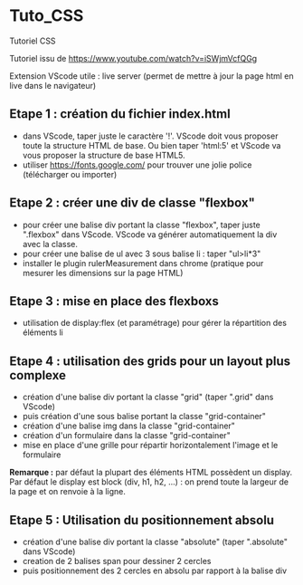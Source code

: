 # Tuto_CSS
Tutoriel CSS

Tutoriel issu de https://www.youtube.com/watch?v=iSWjmVcfQGg

Extension VScode utile : live server (permet de mettre à jour la page html en live dans le navigateur)

## Etape 1 : création du fichier index.html
- dans VScode, taper juste le caractère '!'. VScode doit vous proposer toute la structure HTML de base. Ou bien taper 'html:5' et VScode va vous proposer la structure de base HTML5.
- utiliser https://fonts.google.com/ pour trouver une jolie police (télécharger ou importer)

## Etape 2 : créer une div de classe "flexbox"
- pour créer une balise div portant la classe "flexbox", taper juste ".flexbox" dans VScode. VScode va générer automatiquement la div avec la classe.
- pour créer une balise de ul avec 3 sous balise li : taper "ul>li*3"
- installer le plugin rulerMeasurement dans chrome (pratique pour mesurer les dimensions sur la page HTML)

## Etape 3 : mise en place des flexboxs
- utilisation de display:flex (et paramétrage) pour gérer la répartition des éléments li

## Etape 4 : utilisation des grids pour un layout plus complexe
- création d'une balise div portant la classe "grid" (taper ".grid" dans VScode)
- puis création d'une sous balise portant la classe "grid-container"
- création d'une balise img dans la classe "grid-container"
- création d'un formulaire dans la classe "grid-container"
- mise en place d'une grille pour répartir horizontalement l'image et le formulaire

**Remarque :** par défaut la plupart des éléments HTML possèdent un display. Par défaut le display est block (div, h1, h2, ...) : on prend toute la largeur de la page et on renvoie à la ligne.

## Etape 5 : Utilisation du positionnement absolu
- création d'une balise div portant la classe "absolute" (taper ".absolute" dans VScode)
- creation de 2 balises span pour dessiner 2 cercles
- puis positionnement des 2 cercles en absolu par rapport à la balise div
  
